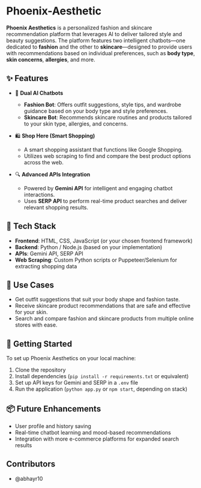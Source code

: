 # Phoenix-Aesthetic

**Phoenix Aesthetics** is a personalized fashion and skincare recommendation platform that leverages AI to deliver tailored style and beauty suggestions. The platform features two intelligent chatbots—one dedicated to **fashion** and the other to **skincare**—designed to provide users with recommendations based on individual preferences, such as **body type**, **skin concerns**, **allergies**, and more.

## ✨ Features

* 🧠 **Dual AI Chatbots**

  * **Fashion Bot**: Offers outfit suggestions, style tips, and wardrobe guidance based on your body type and style preferences.
  * **Skincare Bot**: Recommends skincare routines and products tailored to your skin type, allergies, and concerns.

* 🛍️ **Shop Here (Smart Shopping)**

  * A smart shopping assistant that functions like Google Shopping.
  * Utilizes web scraping to find and compare the best product options across the web.

* 🔍 **Advanced APIs Integration**

  * Powered by **Gemini API** for intelligent and engaging chatbot interactions.
  * Uses **SERP API** to perform real-time product searches and deliver relevant shopping results.

## 🔧 Tech Stack

* **Frontend**: HTML, CSS, JavaScript (or your chosen frontend framework)
* **Backend**: Python / Node.js (based on your implementation)
* **APIs**: Gemini API, SERP API
* **Web Scraping**: Custom Python scripts or Puppeteer/Selenium for extracting shopping data

## 🎯 Use Cases

* Get outfit suggestions that suit your body shape and fashion taste.
* Receive skincare product recommendations that are safe and effective for your skin.
* Search and compare fashion and skincare products from multiple online stores with ease.

## 🚀 Getting Started

To set up Phoenix Aesthetics on your local machine:

1. Clone the repository
2. Install dependencies (`pip install -r requirements.txt` or equivalent)
3. Set up API keys for Gemini and SERP in a `.env` file
4. Run the application (`python app.py` or `npm start`, depending on stack)

## 📦 Future Enhancements

* User profile and history saving
* Real-time chatbot learning and mood-based recommendations
* Integration with more e-commerce platforms for expanded search results

## Contributors
- @abhayr10


